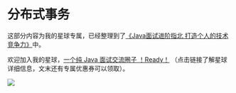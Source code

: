 # 分布式事务

这部分内容为我的星球专属，已经整理到了[《Java面试进阶指北  打造个人的技术竞争力》](https://www.yuque.com/docs/share/f37fc804-bfe6-4b0d-b373-9c462188fec7?# )中。

欢迎加入我的星球，[一个纯 Java 面试交流圈子 ！Ready！](https://sourl.cn/v9dbdC) （点击链接了解星球详细信息，文末还有专属优惠券可以领取）。

![](https://img-blog.csdnimg.cn/57cedfa4d3d1425a8e4c6a6807d8f732.png)
